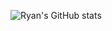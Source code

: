 ![Ryan's GitHub stats](https://github-readme-stats.vercel.app/api?username=rjdny&show_icons=true&theme=radical)

